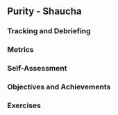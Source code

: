 <!---------------------------------------------------------------------------->
## Purity - Shaucha

### Tracking and Debriefing

### Metrics

### Self-Assessment

### Objectives and Achievements

### Exercises

